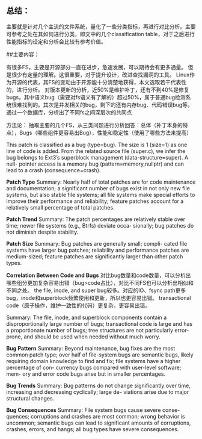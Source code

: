## 总结：

主要就是针对几个主流的文件系统，量化了一些分类指标，再进行对比分析。主要可参考之处在其如何进行分类，即文中的几个classification table，对于之后进行性能指标的设定和分析会比较有参考价值。


##主要内容：

有很多FS，主要是开源部分一直在进步，急速发展，可以期待会有更多通量。
但是很少有定量的理解。这很重要，对于提升设计，改进查找漏洞的工具。
Linux作为开源的代表，其FS的变动由于开源能十分清楚地获得，本文选取若干代表性的，进行分析。
对版本更新的分析，近50%是维护补丁，还有不到40%是修复bugs，其中语义bug（需要对fs语义有了解的）超过50%，属于普通bug检测系统很难找到的。其次是并发相关的bug，剩下的还有内存bug、代码错误bug等。
通过一个数据库，分析出了不同fs之间深层次的共同点

方法论：
抽取主要的几个FS，从三类问题进行分析回答：总体（补丁本身的特点），Bugs（哪些组件更容易出Bug），性能和稳定性（使用了哪些方法来提高）

This patch is classified as a bug (type=bug). The size is
1 (size=1) as one line of code is added. From the related
source file (super.c), we infer the bug belongs to Ext3’s
superblock management (data-structure=super). A null-
pointer access is a memory bug (pattern=memory,nullptr)
and can lead to a crash (consequence=crash).

**Patch Type**
Summary: Nearly half of total patches are for code
maintenance and documentation; a significant number of
bugs exist in not only new file systems, but also stable file
systems; all file systems make special efforts to improve
their performance and reliability; feature patches account
for a relatively small percentage of total patches.

**Patch Trend**
Summary: The patch percentages are relatively stable
over time; newer file systems (e.g., Btrfs) deviate occa-
sionally; bug patches do not diminish despite stability.

**Patch Size**
Summary: Bug patches are generally small; compli-
cated file systems have larger bug patches; reliability and
performance patches are medium-sized; feature patches
are significantly larger than other patch types.

**Correlation Between Code and Bugs**
对比bug数量和code数量，可以分析出哪些组分更加复杂容易出错（bug>code占比），对比不同FS也可以分析出相似和不同之处。
 the file, inode, and super bug较多。对应的IO、fsync path更多bug，inode和superblock频繁使用和更新，所以也更容易出错。
transactional code（原子操作，维护一致性的代码）更复杂，更容易出错。

Summary: The file, inode, and superblock components contain a disproportionally large number of bugs; transactional code is large and has a proportionate number of bugs; tree structures are not particularly error-prone, and should be used when needed without much worry.

**Bug Pattern**
Summary: Beyond maintenance, bug fixes are the
 most common patch type; over half of file-system bugs
 are semantic bugs, likely requiring domain knowledge to
 find and fix; file systems have a higher percentage of con-
 currency bugs compared with user-level software; mem-
 ory and error code bugs arise but in smaller percentages.

**Bug Trends**
Summary: Bug patterns do not change significantly
 over
 time, increasing and decreasing cyclically; large de-
 viations
 arise due to major structural changes.

**Bug Consequences**
Summary: File system bugs cause severe conse-
quences; corruptions and crashes are most common;
wrong behavior is uncommon; semantic bugs can lead
to significant amounts of corruptions, crashes, errors, and
hangs; all bug types have severe consequences.

